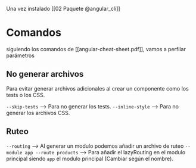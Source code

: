 Una vez instalado [[02 Paquete @angular_cli]]
# Comandos
siguiendo los comandos de [[angular-cheat-sheet.pdf]], vamos a perfilar parámetros

## No generar archivos

Para evitar generar archivos adicionales al crear un componente como los tests o los CSS.

`--skip-tests` --> Para no generar los tests.
`--inline-style` --> Para no generar los archivos CSS.

## Ruteo

`--routing` --> Al generar un modulo podemos añadir un archivo de ruteo
`--module app --route products` --> Para añadir el lazyRouting en el modulo principal siendo `app` el modulo principal (Cambiar según el nombre).
